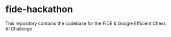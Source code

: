 # fide-hackathon
This repository contains the codebase for the FIDE &amp; Google Efficient Chess AI Challenge
